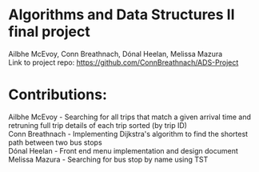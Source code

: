 # Algorithms and Data Structures II final project
Ailbhe McEvoy, Conn Breathnach, Dónal Heelan, Melissa Mazura  
Link to project repo: https://github.com/ConnBreathnach/ADS-Project
# Contributions:
Ailbhe McEvoy -  Searching for all trips that match a given arrival time and retruning full trip details of each trip sorted (by trip ID)   
Conn Breathnach - Implementing Dijkstra's algorithm to find the shortest path between two bus stops  
Dónal Heelan -  Front end menu implementation and design document  
Melissa Mazura - Searching for bus stop by name using TST  
